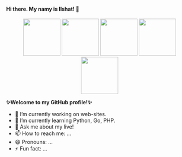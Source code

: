 #### Hi there. My namy is Ilshat! 👋

<div id="header" align="center">
  <img src="https://media.giphy.com/media/gjrYDwbjnK8x36xZIO/giphy.gif" width="100"/>
  <img src="https://media.giphy.com/media/jdPMeyv9rn0hZHh8n9/giphy.gif" width="100"/>
  <img src="https://media.giphy.com/media/vLlpbDafjgHystuJ0a/giphy.gif" width="100"/>
  <img src="https://media.giphy.com/media/lP8xu5t2DLGG045H8F/giphy.gif" width="100"/>
  <img src="https://media.giphy.com/media/3kPDmoWdBpQPNhCnUG/giphy.gif" width="100"/>
</div>


**✨Welcome to my GitHub profile!✨**

- 🔭 I’m currently working on web-sites.
- 🌱 I’m currently learning Python, Go, PHP.
- 💬 Ask me about my live!
- 📫 How to reach me: ...
- 😄 Pronouns: ...
- ⚡ Fun fact: ...

